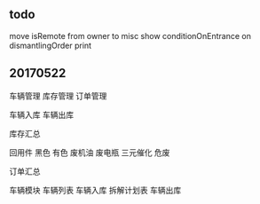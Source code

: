 ## todo
move isRemote from owner to misc
show conditionOnEntrance on dismantlingOrder print

## 20170522

车辆管理 库存管理 订单管理

车辆入库 车辆出库

库存汇总

回用件
黑色
有色
废机油
废电瓶
三元催化
危废


订单汇总


车辆模块
车辆列表
车辆入库
拆解计划表
车辆出库